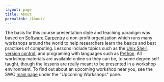 ```yaml
---
layout: page
title: About
permalink: /About/
---
```


The basis for this course presentation style and teaching paradigm was based on [Software Carpentry](https://software-carpentry.org/) a non-profit organization which runs many workshops around the world to help researchers learn the basics and best practises of computing. Lessons include topics such as the [Unix Shell](http://swcarpentry.github.io/shell-novice/), [version control](http://swcarpentry.github.io/git-novice/), and programing with languages such as [Python](http://swcarpentry.github.io/python-novice-inflammation/). All workshop materials are available online so they can be, to some degree self taught, though the lessons are really meant to be presented in a workshop environment. To find out about an upcoming workshop near you, see the SWC [main page](https://software-carpentry.org/) under the "Upcoming Workshops" pane.
